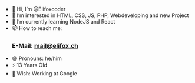 - 👋 Hi, I’m @Elifoxcoder
- 👀 I’m interested in HTML, CSS, JS, PHP, Webdeveloping and new Project
- 🌱 I’m currently learning NodeJS and React
- 📫 How to reach me:
  ### E-Mail: [mail@elifox.ch](mailto:mail@elifox.ch)
- 😄 Pronouns: he/him
- ⚡ 13 Years Old
- 🎁 Wish: Working at Google

<!---
Elifoxcoder/Elifoxcoder is a ✨ special ✨ repository because its `README.md` (this file) appears on your GitHub profile.
You can click the Preview link to take a look at your changes.
--->
